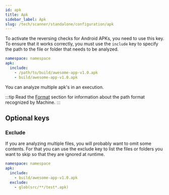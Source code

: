 ```yaml
---
id: apk
title: Apk
sidebar_label: Apk
slug: /tech/scanner/standalone/configuration/apk
---
```


To activate the reversing checks
for Android APKs,
you need to use this key.
To ensure that it works correctly,
you must use the `include` key
to specify the path to the file
or folder that needs to be analyzed.

```yaml
namespace: namespace
apk:
  include:
    - /path/to/build/awesome-app-v1.0.apk
    - build/awesome-app-v1.0.apk
```

You can analyze multiple apk's
in an execution.

:::tip
Read the [Format](../format) section for information about
the path format recognized by Machine.
:::

## Optional keys

### Exclude

If you are analyzing multiple files,
you will probably want to
omit some contents.
For that you can use
the exclude key to list
the files or folders
you want to skip
so that they are ignored at runtime.

```yaml
namespace: namespace
apk:
  include:
    - build/awesome-app-v1.0.apk
  exclude:
    - glob(src/**/test*.apk)
```
